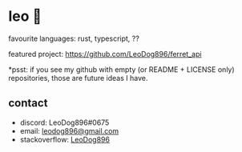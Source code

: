 # leo 🍊

favourite languages: rust, typescript, ??

featured project: https://github.com/LeoDog896/ferret_api

*psst: if you see my github with empty (or README + LICENSE only) repositories, those are future ideas I have.

## contact

- discord: LeoDog896#0675
- email: leodog896@gmail.com
- stackoverflow: [LeoDog896](https://stackoverflow.com/users/7589775/leodog896)
